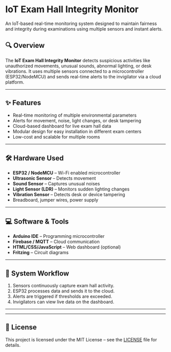 # **IoT Exam Hall Integrity Monitor**

An IoT-based real-time monitoring system designed to maintain fairness and integrity during examinations using multiple sensors and instant alerts.

## **🔍 Overview**
The **IoT Exam Hall Integrity Monitor** detects suspicious activities like unauthorized movements, unusual sounds, abnormal lighting, or desk vibrations. It uses multiple sensors connected to a microcontroller (ESP32/NodeMCU) and sends real-time alerts to the invigilator via a cloud platform.

---

## **✨ Features**
- Real-time monitoring of multiple environmental parameters
- Alerts for movement, noise, light changes, or desk tampering
- Cloud-based dashboard for live exam hall data
- Modular design for easy installation in different exam centers
- Low-cost and scalable for multiple rooms

---

## **🛠 Hardware Used**
- **ESP32 / NodeMCU** – Wi-Fi enabled microcontroller
- **Ultrasonic Sensor** – Detects movement
- **Sound Sensor** – Captures unusual noises
- **Light Sensor (LDR)** – Monitors sudden lighting changes
- **Vibration Sensor** – Detects desk or device tampering
- Breadboard, jumper wires, power supply

---

## **💻 Software & Tools**
- **Arduino IDE** – Programming microcontroller
- **Firebase / MQTT** – Cloud communication
- **HTML/CSS/JavaScript** – Web dashboard (optional)
- **Fritzing** – Circuit diagrams

---

## **📜 System Workflow**
1. Sensors continuously capture exam hall activity.
2. ESP32 processes data and sends it to the cloud.
3. Alerts are triggered if thresholds are exceeded.
4. Invigilators can view live data on the dashboard.

---
---

## **📄 License**
This project is licensed under the MIT License – see the [LICENSE](LICENSE) file for details.
